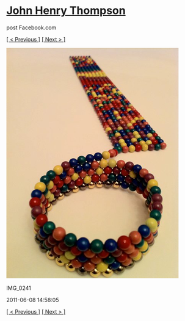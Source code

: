 # [John Henry Thompson](../README.md)
post Facebook.com

[[ < Previous ]](2011-06-08-3.md) [[ Next > ]](2011-06-08-5.md)

[![](../media/2011-06-08/Magnetic-Balls-IMG_0241.jpg)](../README.md)

IMG_0241

2011-06-08 14:58:05

[[ < Previous ]](2011-06-08-3.md) [[ Next > ]](2011-06-08-5.md)